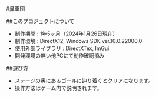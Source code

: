 #鼻軍団

##このプロジェクトについて
- 制作期間 : 1年5ヶ月（2024年1月26日現在）
- 制作環境 : DirectX12, Windows SDK ver.10.0.22000.0
- 使用外部ライブラリ : DirectXTex, ImGui
- 開発環境の無い他PCにて動作確認済み

##遊び方
- ステージの奥にあるゴールに辿り着くとクリアになります。
- 操作方法はゲーム内で説明されます。